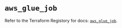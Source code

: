 # `aws_glue_job`

Refer to the Terraform Registory for docs: [`aws_glue_job`](https://registry.terraform.io/providers/hashicorp/aws/5.11.0/docs/resources/glue_job).
